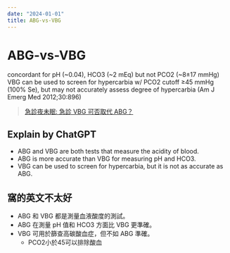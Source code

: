 ```yaml
---
date: "2024-01-01"
title: ABG-vs-VBG
---
```


# ABG-vs-VBG

concordant for pH (~0.04), HCO3 (~2 mEq) but not PCO2 (~8±17 mmHg)
VBG can be used to screen for hypercarbia w/ PCO2 cutoff ≥45 mmHg (100% Se),
but may not accurately assess degree of hypercarbia (Am J Emerg Med 2012;30:896)

> [急診夜未眠: 急診 VBG 可否取代 ABG？](http://decode-medicine.blogspot.com/2016/11/vbg-abg_12.html)


## Explain by ChatGPT

- ABG and VBG are both tests that measure the acidity of blood.
- ABG is more accurate than VBG for measuring pH and HCO3.
- VBG can be used to screen for hypercarbia, but it is not as accurate as ABG.

## 窩的英文不太好

- ABG 和 VBG 都是測量血液酸度的測試。
- ABG 在測量 pH 值和 HCO3 方面比 VBG 更準確。
- VBG 可用於篩查高碳酸血症，但不如 ABG 準確。
	- PCO2小於45可以排除酸血
